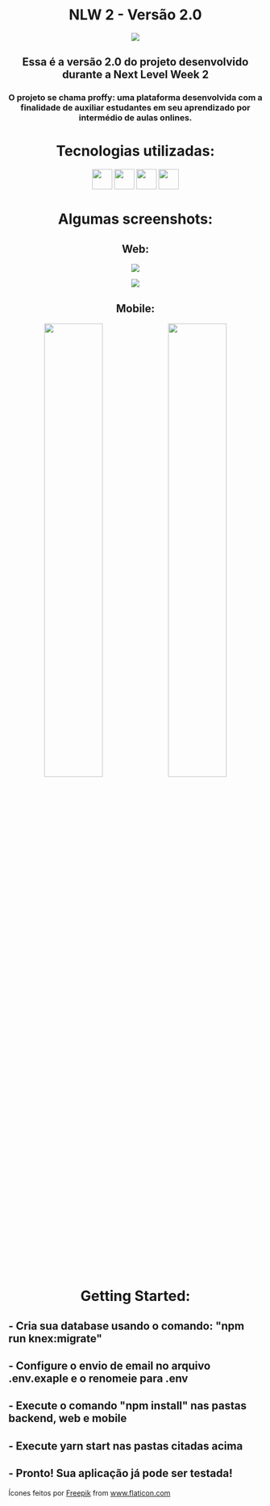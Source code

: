 <h1 align="center">NLW 2 - Versão 2.0</h1>
<p align="center">
    <img src="https://i.imgur.com/p54vJsv.png">
</p>
<h2 align="center">Essa é a versão 2.0 do projeto desenvolvido durante a Next Level Week 2</h2>
<h3 align="center">O projeto se chama proffy: uma plataforma desenvolvida com a finalidade de auxiliar estudantes em seu aprendizado por intermédio de aulas onlines.</h3>

<h1 align="center">Tecnologias utilizadas:</h1>

<p align="center">
    <code><img height="40" src="https://knexjs.org/assets/images/knex.png"></code>
    <code><img height="40" src="https://www.postgresql.org/media/img/about/press/elephant.png"></code>
    <code><img height="40" src="https://i2.wp.com/blog.hariken.co/wp-content/uploads/2019/03/react-logo.png?ssl=1"></code>
    <code><img height="40" src="https://upload.wikimedia.org/wikipedia/commons/thumb/4/4c/Typescript_logo_2020.svg/1024px-Typescript_logo_2020.svg.png"></code>
</p>

<h1 align="center">Algumas screenshots:</h1>
<h2 align="center">Web:</h2>

<p align="center">
    <img src="https://i.imgur.com/dVZ42lC.png">
</p>

<p align="center">
    <img src="https://i.imgur.com/Lf1nBAk.png">
</p>

<h2 align="center">Mobile:</h2>

<p align="center">
    <img width="48%" src="https://i.imgur.com/dg8nbyb.png">
    <img width="48%" src="https://i.imgur.com/FfBJu1u.png">
</p>

<h1 align="center">Getting Started:</h1>
<h2>- Cria sua database usando o comando: "npm run knex:migrate"</h2>
<h2>- Configure o envio de email no arquivo .env.exaple e o renomeie para .env</h2>
<h2>- Execute o comando "npm install" nas pastas backend, web e mobile</h2>
<h2>- Execute yarn start nas pastas citadas acima</h2>
<h2>- Pronto! Sua aplicação já pode ser testada!</h2>

Ícones feitos por <a href="http://www.freepik.com/" title="Freepik">Freepik</a> from <a href="https://www.flaticon.com/br/" title="Flaticon"> www.flaticon.com</a>
